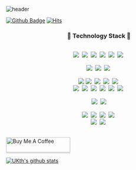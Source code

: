 ![header](https://capsule-render.vercel.app/api?type=waving&color=auto&height=300&section=header&text=Welcome&fontSize=70)

[![Github Badge](https://img.shields.io/badge/-Github-000?style=flat-square&logo=Github&logoColor=white&link=https://github.com/UKth)](https://github.com/UKth)
[![Hits](https://hits.seeyoufarm.com/api/count/incr/badge.svg?url=https%3A%2F%2Fgithub.com%2FUKth&count_bg=%23666666&title_bg=%23000000&icon=tinder.svg&icon_color=%23FF2D2D&title=hits&edge_flat=true)](https://hits.seeyoufarm.com)

<h3 align="center">📘 Technology Stack 📘</h3>

<p align="center">
  <br>
  <img src="https://img.shields.io/badge/-C++-00599C?style=for-the-badge&logo=C%2b%2b&logoColor=white"/>&nbsp
  <img src="https://img.shields.io/badge/-Python-3776AB?style=for-the-badge&logo=Python&logoColor=white"/>&nbsp
  <img src="https://img.shields.io/badge/-JavaScript-F7DF1E?style=for-the-badge&logo=JavaScript&logoColor=white"/>&nbsp
  <img src="https://img.shields.io/badge/-TypeScript-3178C6?style=for-the-badge&logo=TypeScript&logoColor=white"/>&nbsp
  <img src="https://img.shields.io/badge/-Ruby-CC342D?style=for-the-badge&logo=Ruby&logoColor=white"/>&nbsp
  <img src="https://img.shields.io/badge/Java-007396?style=for-the-badge&logo=Java&logoColor=white"/>&nbsp
  <br>
  <br>
  <img src="https://img.shields.io/badge/-HTML5-E34F26?style=for-the-badge&logo=HTML5&logoColor=white"/>&nbsp
  <img src="https://img.shields.io/badge/-CSS3-1572B6?style=for-the-badge&logo=CSS3&logoColor=white"/>&nbsp
  <img src="https://img.shields.io/badge/-php-777BB4?style=for-the-badge&logo=PHP&logoColor=white"/>&nbsp
  <br>
  <br>
  <img src="https://img.shields.io/badge/-Express-000000?style=for-the-badge&logo=express&logoColor=white">
  <img src="https://img.shields.io/badge/-React-31bAdB?style=for-the-badge&logo=React&logoColor=white"/>&nbsp
  <img src="https://img.shields.io/badge/-Next.js-000000?style=for-the-badge&logo=Next.js&logoColor=white"/>&nbsp
  <img src="https://img.shields.io/badge/-ReactNative-1572b6?style=for-the-badge&logo=React"/>&nbsp
  <img src="https://img.shields.io/badge/-Expo-000020?style=for-the-badge&logo=expo&logoColor=white"/>&nbsp
  <br>
  <img src="https://img.shields.io/badge/-PostgreSQL-336791?style=for-the-badge&logo=PostgreSQL&logoColor=white"/>&nbsp
  <img src="https://img.shields.io/badge/-MySQL-4479A1?style=for-the-badge&logo=MySQL&logoColor=white"/>&nbsp
  <img src="https://img.shields.io/badge/-GraphQL-E10098?style=for-the-badge&logo=GraphQL"/>&nbsp
  <img src="https://img.shields.io/badge/-Apollo-311C87?style=for-the-badge&logo=ApolloGraphQL"/>&nbsp
  <img src="https://img.shields.io/badge/-Prisma-2D3748?style=for-the-badge&logo=Prisma&logoColor=white"/>&nbsp
  <img src="https://img.shields.io/badge/-Ruby on Rails-CC0000?style=for-the-badge&logo=RubyonRails&logoColor=white"/>&nbsp
  <br>
  <br>
  <img src="https://img.shields.io/badge/-PyTorch-EE4C2C?style=for-the-badge&logo=PyTorch&logoColor=white"/>&nbsp
  <img src="https://img.shields.io/badge/-Keras-D00000?style=for-the-badge&logo=Keras&logoColor=white"/>
  <br>
  <br>
  <img src="https://img.shields.io/badge/-AWS-232F3E?style=for-the-badge&logo=Amazon%20AWS&logoColor=white"/>&nbsp
  <img src="https://img.shields.io/badge/-git-F05032?style=for-the-badge&logo=git&logoColor=white"/>&nbsp
  <img src="https://img.shields.io/badge/-Docker-2496ED?style=for-the-badge&logo=Docker&logoColor=white"/>&nbsp
  <img src="https://img.shields.io/badge/-Firebase-FFCA28?style=for-the-badge&logo=Firebase&logoColor=white"/>&nbsp
  <br>
  <img src="https://img.shields.io/badge/-GithubActions-2088FF?style=for-the-badge&logo=GitHubActions&logoColor=white"/>&nbsp
  <img src="https://img.shields.io/badge/-CircleCI-10AF5A?style=for-the-badge&logo=CircleCI&logoColor=white"/>&nbsp
  <br>
  <br>
</p>

<a href="https://buymeacoffee.com/ukth" target="_blank"><img src="https://www.buymeacoffee.com/assets/img/custom_images/orange_img.png" alt="Buy Me A Coffee" style="height: 41px !important;width: 174px !important;box-shadow: 0px 3px 2px 0px rgba(190, 190, 190, 0.5) !important;-webkit-box-shadow: 0px 3px 2px 0px rgba(190, 190, 190, 0.5) !important;" ></a>


[![UKth's github stats](https://github-readme-stats.vercel.app/api?username=UKth&show_icons=true)](https://github-readme-stats.vercel.app/api?username=UKth)
